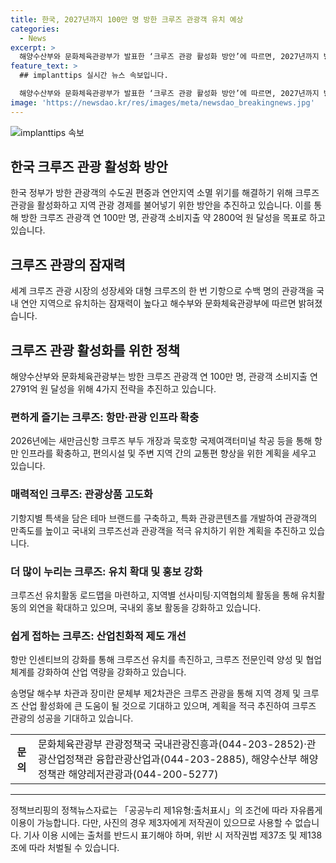 ```yaml
---
title: 한국, 2027년까지 100만 명 방한 크루즈 관광객 유치 예상
categories:
  - News
excerpt: >
  해양수산부와 문화체육관광부가 발표한 ‘크루즈 관광 활성화 방안’에 따르면, 2027년까지 방한 크루즈 관광객 연 100만 명, 관광객 소비지출 약 2800억 원 달성을 목표로 한다. 이를 위해 항만·관광 기반 확충, 관광상품 고도화, 기항지 유치 확대, 산업 친화적 제도 개선 등 4가지 전략을 추진할 예정이다. 크루즈 관광을 통해 연안 지역 경제 활력을 높이고 지역 관광을 촉진하여 방한 관광객을 유치하는데 주력할 것으로 보인다.
feature_text: >
  ## implanttips 실시간 뉴스 속보입니다.

  해양수산부와 문화체육관광부가 발표한 ‘크루즈 관광 활성화 방안’에 따르면, 2027년까지 방한 크루즈 관광객 연 100만 명, 관광객 소비지출 약 2800억 원 달성을 목표로 한다. 이를 위해 항만·관광 기반 확충, 관광상품 고도화, 기항지 유치 확대, 산업 친화적 제도 개선 등 4가지 전략을 추진할 예정이다. 크루즈 관광을 통해 연안 지역 경제 활력을 높이고 지역 관광을 촉진하여 방한 관광객을 유치하는데 주력할 것으로 보인다.
image: 'https://newsdao.kr/res/images/meta/newsdao_breakingnews.jpg'
---
```


<p><img src="https://newsdao.kr/res/images/meta/newsdao_breakingnews.jpg" alt="implanttips 속보" /></p>

<h2 data-ke-size="size26">한국 크루즈 관광 활성화 방안</h2>

<p data-ke-size="size16">한국 정부가 방한 관광객의 수도권 편중과 연안지역 소멸 위기를 해결하기 위해 크루즈 관광을 활성화하고 지역 관광 경제를 불어넣기 위한 방안을 추진하고 있습니다. 이를 통해 방한 크루즈 관광객 연 100만 명, 관광객 소비지출 약 2800억 원 달성을 목표로 하고 있습니다.</p>

<h2 data-ke-size="size24">크루즈 관광의 잠재력</h2>

<p data-ke-size="size16">세계 크루즈 관광 시장의 성장세와 대형 크루즈의 한 번 기항으로 수백 명의 관광객을 국내 연안 지역으로 유치하는 잠재력이 높다고 해수부와 문화체육관광부에 따르면 밝혀졌습니다.</p>

<h2 data-ke-size="size24">크루즈 관광 활성화를 위한 정책</h2>

<p data-ke-size="size16">해양수산부와 문화체육관광부는 방한 크루즈 관광객 연 100만 명, 관광객 소비지출 연 2791억 원 달성을 위해 4가지 전략을 추진하고 있습니다.</p>

<h3 data-ke-size="size22">편하게 즐기는 크루즈: 항만·관광 인프라 확충</h3>

<p data-ke-size="size16">2026년에는 새만금신항 크루즈 부두 개장과 묵호항 국제여객터미널 착공 등을 통해 항만 인프라를 확충하고, 편의시설 및 주변 지역 간의 교통편 향상을 위한 계획을 세우고 있습니다.</p>

<h3 data-ke-size="size22">매력적인 크루즈: 관광상품 고도화</h3>

<p data-ke-size="size16">기항지별 특색을 담은 테마 브랜드를 구축하고, 특화 관광콘텐츠를 개발하여 관광객의 만족도를 높이고 국내외 크루즈선과 관광객을 적극 유치하기 위한 계획을 추진하고 있습니다.</p>

<h3 data-ke-size="size22">더 많이 누리는 크루즈: 유치 확대 및 홍보 강화</h3>

<p data-ke-size="size16">크루즈선 유치활동 로드맵을 마련하고, 지역별 선사미팅·지역협의체 활동을 통해 유치활동의 외연을 확대하고 있으며, 국내외 홍보 활동을 강화하고 있습니다.</p>

<h3 data-ke-size="size22">쉽게 접하는 크루즈: 산업친화적 제도 개선</h3>

<p data-ke-size="size16">항만 인센티브의 강화를 통해 크루즈선 유치를 촉진하고, 크루즈 전문인력 양성 및 협업체계를 강화하여 산업 역량을 강화하고 있습니다.</p>

<p data-ke-size="size16">송명달 해수부 차관과 장미란 문체부 제2차관은 크루즈 관광을 통해 지역 경제 및 크루즈 산업 활성화에 큰 도움이 될 것으로 기대하고 있으며, 계획을 적극 추진하여 크루즈 관광의 성공을 기대하고 있습니다.</p>

<table>
    <tr>
        <th>문의</th>
        <td>문화체육관광부 관광정책국 국내관광진흥과(044-203-2852)·관광산업정책관 융합관광산업과(044-203-2885), 해양수산부 해양정책관 해양레저관광과(044-200-5277)</td>
    </tr>
</table>

<hr>

<p data-ke-size="size16">정책브리핑의 정책뉴스자료는 「공공누리 제1유형:출처표시」의 조건에 따라 자유롭게 이용이 가능합니다. 다만, 사진의 경우 제3자에게 저작권이 있으므로 사용할 수 없습니다. 기사 이용 시에는 출처를 반드시 표기해야 하며, 위반 시 저작권법 제37조 및 제138조에 따라 처벌될 수 있습니다.</p>


